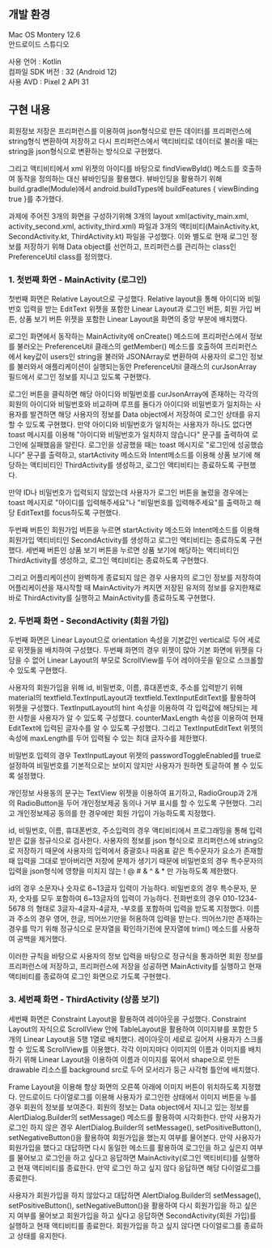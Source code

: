 ## 개발 환경
Mac OS Montery 12.6  
안드로이드 스튜디오  

사용 언어 : Kotlin  
컴파일 SDK 버전 : 32 (Android 12)  
사용 AVD : Pixel 2 API 31  
  
  
  


## 구현 내용
회원정보 저장은 프리퍼런스를 이용하여 json형식으로 만든 데이터를 프리퍼런스에 string형식 변환하여 저장하고
다시 프리퍼런스에서 액티비티로 데이터로 불러올 때는 string을 json형식으로 변환하는 방식으로 구현했다.

그리고 액티비티에서 xml 위젯의 아이디를 바탕으로 findViewById() 메소드를 호출하여 동작을 정의하는 대신
뷰바인딩을 활용했다. 뷰바인딩을 활용하기 위해 build.gradle(Module)에서 android.buildTypes에 
buildFeatures { viewBinding true }를 추가했다.

과제에 주어진 3개의 화면을 구성하기위해 3개의 layout xml(activity_main.xml, activity_second.xml, activity_third.xml) 파일과
3개의 액티비티(MainActivity.kt, SecondActivity.kt, ThirdActivity.kt) 파일을 구성했다.
이와 별도로 현재 로그인 정보를 저장하기 위해 Data object를 선언하고,
프리퍼런스를 관리하는 class인 PreferenceUtil class를 정의했다.  

  
  
  

### 1. 첫번째 화면 - MainActivity (로그인)
첫번째 화면은 Relative Layout으로 구성했다.
Relative layout을 통해 아이디와 비밀번호 입력을 받는 EditText 위젯을 포함한 Linear Layout과
로그인 버튼, 회원 가입 버튼, 상품 보기 버튼 위젯을 포함한 Linear Layout을 화면의 중앙 부분에 배치했다.

로그인 화면에서 동작하는 MainActivity에 onCreate() 메소드에 프리퍼런스에서 정보를 불러오는 PreferenceUtil 클래스의 getMember() 메소드를 호출하여
프리퍼런스에서 key값이 users인 string을 불러와 JSONArray로 변환하여 사용자의 로그인 정보를 불러와서 
애플리케이션이 실행되는동안 PreferenceUtil 클래스의 curJsonArray 필드에서 로그인 정보를 지니고 있도록 구현했다.

로그인 버튼을 클릭하면 해당 아이디와 비밀번호를 curJsonArray에 존재하는 각각의 회원의 아이디와 비밀번호와 비교하며 루프를 돌다가
아이디와 비밀번호가 일치하는 사용자를 발견하면 해당 사용자의 정보를 Data object에서 저장하여 로그인 상태를 유지할 수 있도록 구현했다.
만약 아이디와 비밀번호가 일치하는 사용자가 하나도 없다면 toast 메시지를 이용해 "아이디와 비밀번호가 일치하지 않습니다" 문구를 출력하여 로그인에 실패했음을 알린다.
로그인을 성공했을 때는 toast 메시지로 "로그인에 성공했습니다" 문구를 출력하고,
startActivity 메소드와 Intent메소드를 이용해 상품 보기에 해당하는 액티비티인 ThirdActivity를 생성하고, 로그인 액티비티는 종료하도록 구현했다.

만약 ID나 비밀번호가 입력되지 않았는데 사용자가 로그인 버튼을 눌렀을 경우에는
toast 메시지로 "아이디를 입력해주세요"나 "비밀번호를 입력해주세요"를 출력하고 해당 EditText를 focus하도록 구현했다.

두번째 버튼인 회원가입 버튼을 누르면 startActivity 메소드와 Intent메소드를 이용해 회원가입 액티비티인 SecondActivity를 생성하고 로그인 액티비티는 종료하도록 구현했다.
세번째 버튼인 상품 보기 버튼을 누르면 상품 보기에 해당하는 액티비티인 ThirdActivity를 생성하고, 로그인 액티비티는 종료하도록 구현했다.

그리고 어플리케이션이 완벽하게 종료되지 않은 경우 사용자의 로그인 정보를 저장하여 어플리케이션을 재시작할 때
MainActivity가 켜지면 저장된 유저의 정보를 유지한채로 바로 ThirdActivity를 실행하고 MainActivity를 종료하도록 구현했다.  


  
  
  

### 2. 두번째 화면 - SecondActivity (회원 가입)
두번째 화면은 Linear Layout으로 orientation 속성을 기본값인 vertical로 두어 세로로 위젯들을 배치하여 구성했다. 
두번째 화면의 경우 위젯이 많아 기본 화면에 위젯을 다 담을 수 없어
Linear Layout의 부모로 ScrollView를 두어 레이아웃을 밑으로 스크롤할 수 있도록 구현했다.

사용자의 회원가입을 위해 id, 비밀번호, 이름, 휴대폰번호, 주소를 입력받기 위해 
material의 textfield.TextInputLayout과 textfield.TextInputEditText를 활용하여 위젯을 구성했다.
TextInputLayout의 hint 속성을 이용하여 각 입력값에 해당되는 제한 사항을 사용자가 알 수 있도록 구성했다.
counterMaxLength 속성을 이용하여 현재 EditText에 입력된 글자수를 알 수 있도록 구성했다.
그리고 TextInputEditText 위젯의 속성에 maxLength를 두어 입력될 수 있는 최대 글자수를 제한했다.

비밀번호 입력의 경우 TextInputLayout 위젯의 passwordToggleEnabled를 true로 설정하여 
비밀번호를 기본적으로는 보이지 않지만 사용자가 원하면 토글하여 볼 수 있도록 설정했다.

개인정보 사용동의 문구는 TextView 위젯을 이용하여 표기하고, RadioGroup과 2개의 RadioButton을 두어 개인정보제공 동의나 거부 표시를 할 수 있도록 구현했다.
그리고 개인정보제공 동의를 한 경우에만 회원 가입이 가능하도록 지정했다.

id, 비밀번호, 이름, 휴대폰번호, 주소입력의 경우 액티비티에서 프로그래밍을 통해 입력받은 값을 정규식으로 검사한다.
사용자의 정보를 json 형식으로 프리퍼런스에 string으로 저장하기 때문에 사용자의 입력에서 중괄호나 따옴표 같은 특수문자가 요소가 존재할 때 입력을 그대로 받아버리면
저장에 문제가 생기기 때문에 비밀번호의 경우 특수문자의 입력을 json형식에 영향을 미치지 않는 ! @ # & ^ & * 만 가능하도록 제한했다.

id의 경우 소문자나 숫자로 6\~13글자 입력이 가능하다. 비밀번호의 경우 특수문자, 문자, 숫자를 모두 포함하여 6\~13글자의 입력이 가능하다.
전화번호의 경우 010-1234-5678 의 형태로 3글자-4글자-4글자, -부호를 포함하여 입력을 받도록 지정했다.
이름과 주소의 경우 영어, 한글, 띄어쓰기만을 허용하여 입력을 받는다. 띄어쓰기만 존재하는 경우를 막기 위해 정규식으로 문자열을 확인하기전에
문자열에 trim() 메소드를 사용하여 공백을 제거했다.

이러한 규칙을 바탕으로 사용자의 정보 입력을 바탕으로 정규식을 통과하면 회원 정보를 프리퍼런스에 저장하고,
프리퍼런스에 저장을 성공하면 MainActivity를 실행하고 현재 액티비티를 종료하여 로그인 화면으로 가도록 구현했다.  

  
  
  

### 3. 세번째 화면 - ThirdActivity (상품 보기)
세번째 화면은 Constraint Layout을 활용하여 레이아웃을 구성했다. Constraint Layout의 자식으로
ScrollView 안에 TableLayout을 활용하여 이미지뷰를 포함한 5개의 Linear Layout을 5행 1열로 배치했다.
레이아웃이 세로로 길어져 사용자가 스크롤할 수 있도록 ScrollView를 이용했다.
각각 이미지마다 이미지의 이름과 이미지를 배치하기 위해 Linear Layout을 이용하여 이름과 이미지를 묶어서 
shape으로 만든 drawable 리소스를 background src로 두어 모서리가 둥근 사각형 틀안에 배치했다.

Frame Layout을 이용해 항상 화면의 오른쪽 아래에 이미지 버튼이 위치하도록 지정했다.
안드로이드 다이얼로그를 이용해 사용자가 로그인한 상태에서 이미지 버튼을 누를 경우 회원의 정보를 보여준다.
회원의 정보는 Data object에서 지니고 있는 정보를 AlertDialog.Builder의 setMessage() 메소드를 활용하여 시각화한다.
만약 사용자가 로그인 하지 않은 경우 AlertDialog.Builder의 setMessage(), setPositiveButton(), setNegativeButton()을 활용하여
회원가입을 했는지 여부를 물어본다. 만약 사용자가 회원가입을 했다고 대답하면 다시 동일한 메소드를 활용하여 로그인을 하고 싶은지 여부를 물어보고
로그인을 하고 싶다고 응답하면 MainActivity(로그인 액티비티)를 실행하고 현재 액티비티를 종료한다. 만약 로그인 하고 싶지 않다 응답하면 해당 다이얼로그를 종료한다.

사용자가 회원가입을 하지 않았다고 대답하면 AlertDialog.Builder의 setMessage(), setPositiveButton(), setNegativeButton()을 활용하여
다시 회원가입을 하고 싶은지 여부를 물어보고 회원가입을 하고 싶다고 응답하면 SecondActivity(회원 가입)를 실행하고 현재 액티비티를 종료한다.
회원가입을 하고 싶지 않다면 다이얼로그를 종료하고 상태를 유지한다.  
